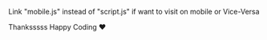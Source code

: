 Link "mobile.js" instead of "script.js" if want to visit on mobile or Vice-Versa

Thanksssss Happy Coding ❤
